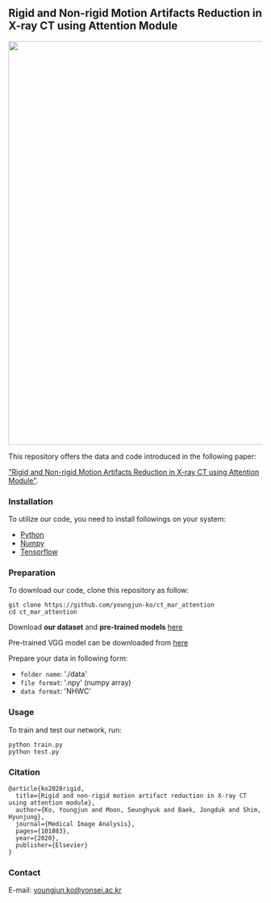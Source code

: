 ## Rigid and Non-rigid Motion Artifacts Reduction in X-ray CT using Attention Module

<img width="800" src="https://user-images.githubusercontent.com/58386956/98059090-9ab77800-1e89-11eb-852f-2b285c72af59.png">

This repository offers the data and code introduced in the following paper:

["Rigid and Non-rigid Motion Artifacts Reduction in X-ray CT using Attention Module"](https://doi.org/10.1016/j.media.2020.101883).


### Installation
To utilize our code, you need to install followings on your system:
* [Python](https://www.python.org/)
* [Numpy](https://numpy.org/)
* [Tensorflow](https://www.tensorflow.org/) 

### Preparation
To download our code, clone this repository as follow:
```
git clone https://github.com/youngjun-ko/ct_mar_attention
cd ct_mar_attention
```

Download **our dataset** and **pre-trained models** [here](https://drive.google.com/drive/folders/1L0Mm8XM7_3oao3eXqNib03FZRYLceKjM?usp=sharing)   

Pre-trained VGG model can be downloaded from [here](https://github.com/machrisaa/tensorflow-vgg)   

Prepare your data in following form:
* ```folder name```: './data'
* ```file format```: '.npy' (numpy array)
* ```data format```: 'NHWC'

### Usage
To train and test our network, run:
```
python train.py
python test.py
```   

### Citation

```
@article{ko2020rigid,
  title={Rigid and non-rigid motion artifact reduction in X-ray CT using attention module},
  author={Ko, Youngjun and Moon, Seunghyuk and Baek, Jongduk and Shim, Hyunjung},
  journal={Medical Image Analysis},
  pages={101883},
  year={2020},
  publisher={Elsevier}
}
```

### Contact
E-mail: youngjun.ko@yonsei.ac.kr
